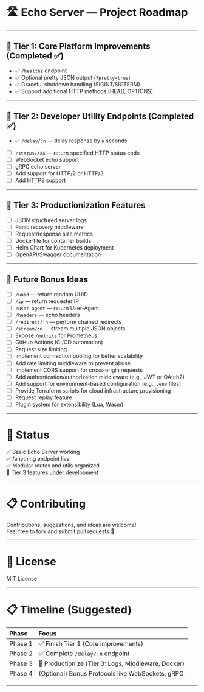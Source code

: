# 🛣 Echo Server — Project Roadmap

---

## 🥇 Tier 1: Core Platform Improvements (Completed ✅)

- ✅ `/healthz` endpoint
- ✅ Optional pretty JSON output (`?pretty=true`)
- ✅ Graceful shutdown handling (SIGINT/SIGTERM)
- ✅ Support additional HTTP methods (HEAD, OPTIONS)

---

## 🥈 Tier 2: Developer Utility Endpoints (Completed ✅)

- ✅ `/delay/:n` — delay response by `n` seconds
- [ ] `/status/XXX` — return specified HTTP status code
- [ ] WebSocket echo support
- [ ] gRPC echo server
- [ ] Add support for HTTP/2 or HTTP/3
- [ ] Add HTTPS support

---

## 🥉 Tier 3: Productionization Features

- [ ] JSON structured server logs
- [ ] Panic recovery middleware
- [ ] Request/response size metrics
- [ ] Dockerfile for container builds
- [ ] Helm Chart for Kubernetes deployment
- [ ] OpenAPI/Swagger documentation

---

## 🚀 Future Bonus Ideas

- [ ] `/uuid` — return random UUID
- [ ] `/ip` — return requester IP
- [ ] `/user-agent` — return User-Agent
- [ ] `/headers` — echo headers
- [ ] `/redirect/:n` — perform chained redirects
- [ ] `/stream/:n` — stream multiple JSON objects
- [ ] Expose `/metrics` for Prometheus
- [ ] GitHub Actions (CI/CD automation)
- [ ] Request size limiting
- [ ] Implement connection pooling for better scalability
- [ ] Add rate limiting middleware to prevent abuse
- [ ] Implement CORS support for cross-origin requests
- [ ] Add authentication/authorization middleware (e.g., JWT or OAuth2)
- [ ] Add support for environment-based configuration (e.g., `.env` files)
- [ ] Provide Terraform scripts for cloud infrastructure provisioning
- [ ] Request replay feature
- [ ] Plugin system for extensibility (Lua, Wasm)

---

# 📢 Status

✅ Basic Echo Server working  
✅ /anything endpoint live  
✅ Modular routes and utils organized  
🚧 Tier 3 features under development  

---

# 📋 Contributing

Contributions, suggestions, and ideas are welcome!  
Feel free to fork and submit pull requests 🚀

---

# 📢 License

MIT License

---

# 📋 Timeline (Suggested)

| Phase | Focus |
|:---|:---|
| Phase 1 | ✅ Finish Tier 1 (Core improvements) |
| Phase 2 | ✅ Complete `/delay/:n` endpoint |
| Phase 3 | 🚧 Productionize (Tier 3: Logs, Middleware, Docker) |
| Phase 4 | (Optional) Bonus Protocols like WebSockets, gRPC |

---